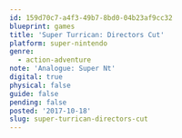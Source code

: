 ```yaml
---
id: 159d70c7-a4f3-49b7-8bd0-04b23af9cc32
blueprint: games
title: 'Super Turrican: Directors Cut'
platform: super-nintendo
genre:
  - action-adventure
note: 'Analogue: Super Nt'
digital: true
physical: false
guide: false
pending: false
posted: '2017-10-18'
slug: super-turrican-directors-cut
---
```

